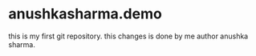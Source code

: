 # anushkasharma.demo
this is my first git repository.
this changes is done by me author anushka sharma.
